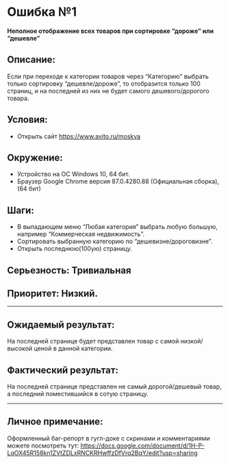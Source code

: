 # **Ошибка №1**  
**Неполное отображение всех товаров при сортировке “дороже” или “дешевле”** 

## **Описание:**  
Если при переходе к категории товаров через “Категорию” выбрать только сортировку “дешевле/дороже”, то отобразится только 100 страниц, и на последней из них не будет самого дешевого/дорогого товара. 

## **Условия:**  
+ Открыть сайт https://www.avito.ru/moskva

## **Окружение:** 
+ Устройство на ОС Windows 10, 64 бит. 
+ Браузер Google Chrome версия 87.0.4280.88 (Официальная сборка), (64 бит)

## **Шаги:** 
+ В выпадающем меню “Любая категория” выбрать любую большую, например “Коммерческая недвижимость”.
+ Сортировать выбранную категорию по “дешевизне/дороговизне”.
+ Открыть последнюю(100ую) страницу.

## **Серьезность:** Тривиальная

## **Приоритет:** Низкий.
_________
## **Ожидаемый результат:** 
На последней странице будет представлен товар с самой низкой/высокой ценой в данной категории.

## **Фактический результат:**  
На последней странице представлен не самый дорогой/дешевый товар, а последний поместившийся в сотую страницу.
_________
## **Личное примечание:** 
Оформленный баг-репорт в гугл-доке с скринами и комментариями можете посмотреть тут: https://docs.google.com/document/d/1H-P-LqOX45R158kn1ZVtZDLxRNCKRHwffzDfVrq2BqY/edit?usp=sharing



